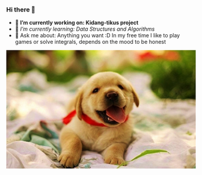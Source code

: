 ### Hi there 👋
- 🔭 **I’m currently working on: Kidang-tikus project**
- 🌱 _I’m currently learning: Data Structures and Algorithms_
- 💬 Ask me about: Anything you want :D
In my free time I like to play games or solve integrals, depends on the mood to be honest

 <img alt="So cute, isn't it? :D" src="/animals/dog.jpg"> </img>

<!--
**jbanasik/jbanasik** is a ✨ _special_ ✨ repository because its `README.md` (this file) appears on your GitHub profile.

Here are some ideas to get you started:



- 👯 I’m looking to collaborate on ...
- 🤔 I’m looking for help with ...

- 📫 How to reach me: ...
- 😄 Pronouns: ...
- ⚡ Fun fact: ...
-->
